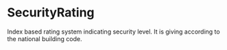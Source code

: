 SecurityRating
==============

Index based rating system indicating security level.
It is giving according to the national building code.
